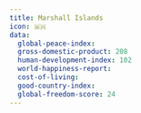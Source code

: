 ```yaml
---
title: Marshall Islands
icon: 🇲🇭
data:
  global-peace-index:
  gross-domestic-product: 208
  human-development-index: 102
  world-happiness-report:
  cost-of-living:
  good-country-index:
  global-freedom-score: 24
---
```


